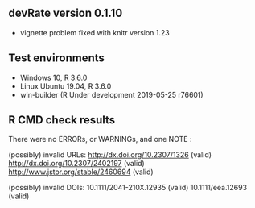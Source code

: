 ## devRate version 0.1.10
* vignette problem fixed with knitr version 1.23

## Test environments
* Windows 10, R 3.6.0
* Linux Ubuntu 19.04, R 3.6.0
* win-builder (R Under development 2019-05-25 r76601)

## R CMD check results
There were no ERRORs, or WARNINGs, and one NOTE :

(possibly) invalid URLs:
http://dx.doi.org/10.2307/1326 (valid)
http://dx.doi.org/10.2307/2402197 (valid)
http://www.jstor.org/stable/2460694 (valid)

(possibly) invalid DOIs:
10.1111/2041-210X.12935 (valid)
10.1111/eea.12693 (valid)
